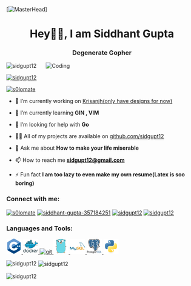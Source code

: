 [![MasterHead](https://mir-s3-cdn-cf.behance.net/project_modules/max_1200/06a22446366801.5851795421436.gif)]


<h1 align="center">Hey✌🏻, I am Siddhant Gupta</h1>
<h3 align="center">Degenerate Gopher</h3>
<img align="right" alt="Coding" width="400" src="https://i.imgur.com/J6ZjzXz.gif">


<p align="left"> <img src="https://komarev.com/ghpvc/?username=sidgupt12&label=Profile%20views&color=0e75b6&style=flat" alt="sidgupt12" /> </p>

<p align="left"> <a href="https://github.com/ryo-ma/github-profile-trophy"><img src="https://github-profile-trophy.vercel.app/?username=sidgupt12" alt="sidgupt12" /></a> </p>

<p align="left"> <a href="https://twitter.com/s0lomate" target="blank"><img src="https://img.shields.io/twitter/follow/s0lomate?logo=twitter&style=for-the-badge" alt="s0lomate" /></a> </p>

- 🔭 I’m currently working on [Krisanjh(only have designs for now)](https://www.figma.com/proto/BkZ6PzueVhkV7IlKFtr7zm/SIH?node-id=236-40&t=jfFB9A3muIlXyP1V-0&scaling=scale-down-width&content-scaling=fixed&page-id=0%3A1)

- 🌱 I’m currently learning **GIN , VIM**

- 🤝 I’m looking for help with **Go**

- 👨‍💻 All of my projects are available on [github.com/sidgupt12](github.com/sidgupt12)

- 💬 Ask me about **How to make your life miserable**

- 📫 How to reach me **sidgupt12@gmail.com**

- ⚡ Fun fact **I am too lazy to even make my own resume(Latex is soo boring)**

<h3 align="left">Connect with me:</h3>
<p align="left">
<a href="https://twitter.com/s0lomate" target="blank"><img align="center" src="https://raw.githubusercontent.com/rahuldkjain/github-profile-readme-generator/master/src/images/icons/Social/twitter.svg" alt="s0lomate" height="30" width="40" /></a>
<a href="https://linkedin.com/in/siddhant-gupta-357184251" target="blank"><img align="center" src="https://raw.githubusercontent.com/rahuldkjain/github-profile-readme-generator/master/src/images/icons/Social/linked-in-alt.svg" alt="siddhant-gupta-357184251" height="30" width="40" /></a>
<a href="https://instagram.com/sidgupt12" target="blank"><img align="center" src="https://raw.githubusercontent.com/rahuldkjain/github-profile-readme-generator/master/src/images/icons/Social/instagram.svg" alt="sidgupt12" height="30" width="40" /></a>
<a href="https://www.leetcode.com/sidgupt12" target="blank"><img align="center" src="https://raw.githubusercontent.com/rahuldkjain/github-profile-readme-generator/master/src/images/icons/Social/leet-code.svg" alt="sidgupt12" height="30" width="40" /></a>
</p>

<h3 align="left">Languages and Tools:</h3>
<p align="left"> <a href="https://www.w3schools.com/cpp/" target="_blank" rel="noreferrer"> <img src="https://raw.githubusercontent.com/devicons/devicon/master/icons/cplusplus/cplusplus-original.svg" alt="cplusplus" width="40" height="40"/> </a> <a href="https://www.docker.com/" target="_blank" rel="noreferrer"> <img src="https://raw.githubusercontent.com/devicons/devicon/master/icons/docker/docker-original-wordmark.svg" alt="docker" width="40" height="40"/> </a> <a href="https://git-scm.com/" target="_blank" rel="noreferrer"> <img src="https://www.vectorlogo.zone/logos/git-scm/git-scm-icon.svg" alt="git" width="40" height="40"/> </a> <a href="https://golang.org" target="_blank" rel="noreferrer"> <img src="https://raw.githubusercontent.com/devicons/devicon/master/icons/go/go-original.svg" alt="go" width="40" height="40"/> </a> <a href="https://www.mysql.com/" target="_blank" rel="noreferrer"> <img src="https://raw.githubusercontent.com/devicons/devicon/master/icons/mysql/mysql-original-wordmark.svg" alt="mysql" width="40" height="40"/> </a> <a href="https://www.postgresql.org" target="_blank" rel="noreferrer"> <img src="https://raw.githubusercontent.com/devicons/devicon/master/icons/postgresql/postgresql-original-wordmark.svg" alt="postgresql" width="40" height="40"/> </a> <a href="https://www.python.org" target="_blank" rel="noreferrer"> <img src="https://raw.githubusercontent.com/devicons/devicon/master/icons/python/python-original.svg" alt="python" width="40" height="40"/> </a> </p>

<p><img align="left" src="https://github-readme-stats.vercel.app/api/top-langs?username=sidgupt12&show_icons=true&locale=en&layout=compact" alt="sidgupt12" /></p>

<p>&nbsp;<img align="center" src="https://github-readme-stats.vercel.app/api?username=sidgupt12&show_icons=true&locale=en" alt="sidgupt12" /></p>

<p><img align="center" src="https://github-readme-streak-stats.herokuapp.com/?user=sidgupt12&" alt="sidgupt12" /></p>

